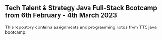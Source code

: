 ## Tech Talent & Strategy Java Full-Stack Bootcamp from 6th February - 4th March 2023

This repostory contains assignments and programming notes from TTS java bootcamp.

